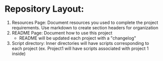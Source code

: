 # Repository Layout:
1. Resources Page:  Document resources you used to complete the project requirements.  Use markdown to create section headers for organization
2. README Page: Document how to use this project
   * README will be updated each project with a "changelog"
3. Script directory:  Inner directories will have scripts corresponding to each project (ex. Project1 will have scripts associated with project 1 inside) 


